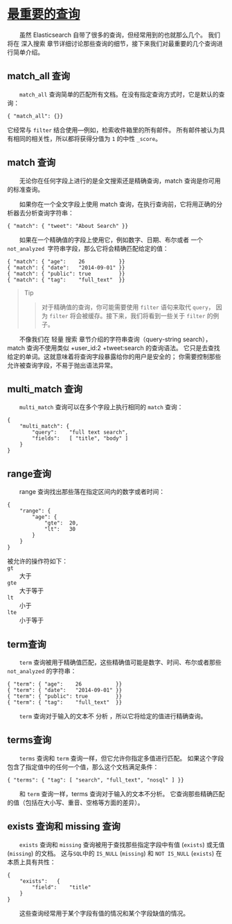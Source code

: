 # [最重要的查询](04_most_important_queries.md) 
&emsp;&emsp;虽然 Elasticsearch 自带了很多的查询，但经常用到的也就那么几个。
我们将在 深入搜索 章节详细讨论那些查询的细节，接下来我们对最重要的几个查询进行简单介绍。  
## match_all 查询
&emsp;&emsp;`match_all` 查询简单的匹配所有文档。在没有指定查询方式时，它是默认的查询：  
```
{ "match_all": {}}
```
它经常与 `filter` 结合使用—​例如，检索收件箱里的所有邮件。
所有邮件被认为具有相同的相关性，所以都将获得分值为 `1` 的中性 `_score`。

## match 查询
&emsp;&emsp;无论你在任何字段上进行的是全文搜索还是精确查询，match 查询是你可用的标准查询。

&emsp;&emsp;如果你在一个全文字段上使用 match 查询，在执行查询前，它将用正确的分析器去分析查询字符串：
```
{ "match": { "tweet": "About Search" }}
```
&emsp;&emsp;如果在一个精确值的字段上使用它，例如数字、日期、布尔或者
一个 `not_analyzed `字符串字段，那么它将会精确匹配给定的值：
```
{ "match": { "age":    26           }}
{ "match": { "date":   "2014-09-01" }}
{ "match": { "public": true         }}
{ "match": { "tag":    "full_text"  }}
```
>Tip
>>对于精确值的查询，你可能需要使用 `filter` 语句来取代 `query`，
因为 `filter` 将会被缓存。接下来，我们将看到一些关于 `filter` 的例子。

&emsp;&emsp;不像我们在 轻量 搜索 章节介绍的字符串查询（query-string search）， 
match 查询不使用类似 +user_id:2 +tweet:search 的查询语法。
它只是去查找给定的单词。这就意味着将查询字段暴露给你的用户是安全的；
你需要控制那些允许被查询字段，不易于抛出语法异常。
## multi_match 查询
&emsp;&emsp;`multi_match` 查询可以在多个字段上执行相同的 `match` 查询：
```
{
    "multi_match": {
        "query":    "full text search",
        "fields":   [ "title", "body" ]
    }
}
```
## range查询 
&emsp;&emsp;range 查询找出那些落在指定区间内的数字或者时间：
```
{
    "range": {
        "age": {
            "gte":  20,
            "lt":   30
        }
    }
}
```
被允许的操作符如下：   
`gt`   
&emsp;&emsp;大于   
`gte`    
&emsp;&emsp;大于等于    
`lt`   
&emsp;&emsp;小于   
`lte`    
&emsp;&emsp;小于等于    

## term查询
&emsp;&emsp;`term` 查询被用于精确值匹配，这些精确值可能是数字、时间、布尔或者那些 `not_analyzed` 的字符串：
```
{ "term": { "age":    26           }}
{ "term": { "date":   "2014-09-01" }}
{ "term": { "public": true         }}
{ "term": { "tag":    "full_text"  }}
```
&emsp;&emsp;`term` 查询对于输入的文本不 分析 ，所以它将给定的值进行精确查询。

## terms查询  
&emsp;&emsp;`terms` 查询和 `term` 查询一样，但它允许你指定多值进行匹配。
如果这个字段包含了指定值中的任何一个值，那么这个文档满足条件：
```
{ "terms": { "tag": [ "search", "full_text", "nosql" ] }}
```
&emsp;&emsp;和 `term` 查询一样，terms 查询对于输入的文本不分析。
它查询那些精确匹配的值（包括在大小写、重音、空格等方面的差异）。

## exists 查询和 missing 查询
&emsp;&emsp;`exists` 查询和 `missing` 查询被用于查找那些指定字段中有值 (`exists`) 或无值 (`missing`) 的文档。
这与`SQL`中的 `IS_NULL` (`missing`) 和 `NOT IS_NULL` (`exists`) 在本质上具有共性：  
```
{
    "exists":   {
        "field":    "title"
    }
}
```
&emsp;&emsp;这些查询经常用于某个字段有值的情况和某个字段缺值的情况。

